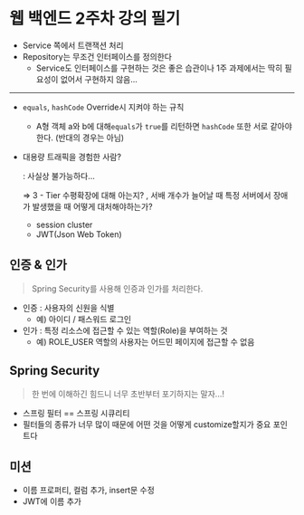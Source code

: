 # 웹 백엔드 2주차 강의 필기

* Service 쪽에서 트랜잭션 처리
* Repository는 무조건 인터페이스를 정의한다
  * Service도 인터페이스를 구현하는 것은 좋은 습관이나 1주 과제에서는 딱히 필요성이 없어서 구현하지 않음...

---

* `equals`, `hashCode` Override시  지켜야 하는 규칙

  * A형 객체 a와 b에 대해`equals`가 `true`를 리턴하면  `hashCode` 또한 서로 같아야 한다. (반대의 경우는 아님)

* 대용량 트래픽을 경험한 사람?

  : 사실상 불가능하다... 

  => 3 - Tier 수평확장에 대해 아는지? , 서배 개수가 늘어날 때 특정 서버에서 장애가 발생했을 때 어떻게 대처해야하는가?

  * session cluster
  * JWT(Json Web Token)

## 인증 & 인가

> Spring Security를 사용해 인증과 인가를 처리한다.

* 인증 : 사용자의 신원을 식별
  * 예) 아이디 / 패스워드 로그인
* 인가 : 특정 리소스에 접근할 수 있는 역할(Role)을 부여하는 것
  * 예) ROLE_USER 역할의 사용자는 어드민 페이지에 접근할 수 없음

## Spring Security

> 한 번에 이해하긴 힘드니 너무 초반부터 포기하지는 말자...!

* 스프링 필터 == 스프링 시큐리티
* 필터들의 종류가 너무 많이 때문에 어떤 것을 어떻게 customize할지가 중요 포인트다

## 미션

* 이름 프로퍼티, 컬럼 추가, insert문 수정
* JWT에 이름 추가